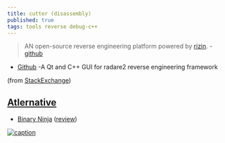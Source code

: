 ```yaml
---
title: cutter (disassembly)
published: true
tags: tools reverse debug-c++
---
```

> AN open-source reverse engineering platform powered by [rizin](https://github.com/rizinorg/rizin). - [github](https://github.com/rizinorg/cutter?tab=readme-ov-file#cutter)

- [Github](https://github.com/radareorg/cutter) -A Qt and C++ GUI for radare2 reverse engineering framework

(from [StackExchange](https://unix.stackexchange.com/questions/418354/understanding-what-a-linux-binary-is-doing))

## [Atlernative](https://news.ycombinator.com/item?id=17252585)
- [Binary Ninja](https://binary.ninja/) ([review](https://www.trailofbits.com/research-and-development/binja/))

[![caption](https://raw.githubusercontent.com/rizinorg/cutter/dev/docs/source/images/screenshot.png) ](https://github.com/rizinorg/cutter?tab=readme-ov-file#cutter)
